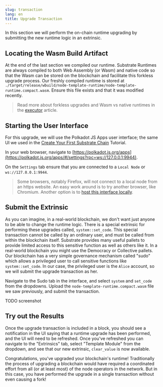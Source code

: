 ```yaml
---
slug: transaction
lang: en
title: Upgrade Transaction
---
```


In this section we will perform the on-chain runtime upgrading by submitting the new runtime logic in an extrinsic.

## Locating the Wasm Build Artifact

At the end of the last section we compiled our runtime. Substrate Runtimes are always compiled to both Web Assembly (or Wasm) and native code so that the Wasm can be stored on the blockchain and facilitate this forkless upgrade process. Our freshly compiled runtime is stored at `./target/release/wbuild/node-template-runtime/node-template-runtime.compact.wasm`. Ensure this file exists and that it was modified recently.

> Read more about forkless upgrades and Wasm vs native runtimes in the [executor](/kb/advanced/executor) article.

## Starting the User Interface

For this upgrade, we will use the Polkadot JS Apps user interface; the same UI we used in the [Create Your First Substrate Chain](/tutorials/create-your-first-substrate-chain/v2.0.0-alpha.6) Tutorial.

In your web browser, navigate to [https://polkadot.js.org/apps](https://polkadot.js.org/apps/#/settings?rpc=ws://127.0.0.1:9944).

On the `Settings` tab ensure that you are connected to a `Local Node` or `ws://127.0.0.1:9944`.

> Some browsers, notably Firefox, will not connect to a local node from an https website. An easy work around is to try another browser, like Chromium. Another option is to [host this interface locally](https://github.com/polkadot-js/apps#development).

## Submit the Extrinsic

As you can imagine, in a real-world blockchain, we don't want just anyone to be able to change the runtime logic. There is a special extrinsic for performing these upgrades called, `system::set_code`. This special transaction cannot be called by an ordinary user, and must be called from within the blockchain itself. Substrate provides many useful pallets to provide limited access to this sensitive function as well as others like it. In a real-world blockchain you might use the Democracy or Collective pallets. Our blockchain has a very simple governance mechanism called "sudo" which allows a privileged user to call sensitive functions like `system::set_code`. In our case, the privileged user is the `Alice` account, so we will submit the upgrade transaction as her.

Navigate to the Sudo tab in the interface, and select `system` and `set_code` from the dropdowns. Upload the `node-template-runtime.compact.wasm` file we saw previously, and submit the transaction.

TODO screenshot

## Try out the Results

Once the upgrade transaction is included in a block, you should see a notification in the UI saying that a runtime upgrade has been performed, and the UI will need to be refreshed. Once you've refreshed you can navigate to the "Extrinsics" tab, select "Template Module" from the dropdown, and see that our new extrinsic, `clear_value` is now available.

Congratulations, you've upgraded your blockchain's runtime! Traditionally the process of upgrading a blockchain would have required a coordinated effort from all (or at least most) of the node operators in the network. But in this case, you have performed the upgrade in a single transaction without even causing a fork!
